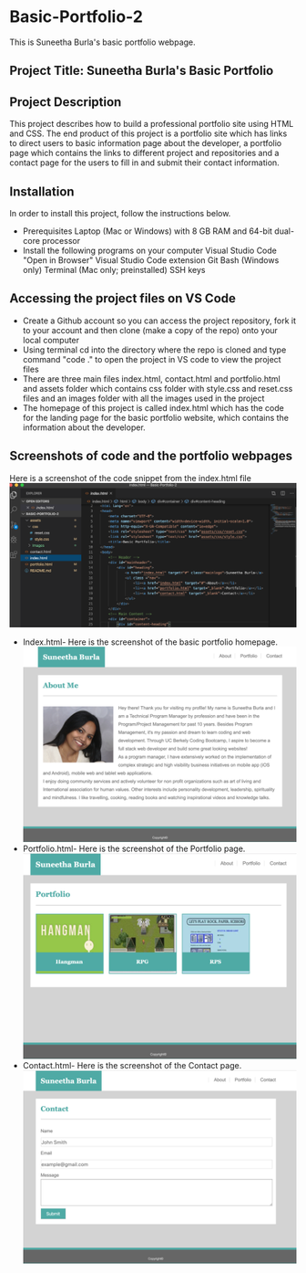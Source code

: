 # Basic-Portfolio-2
This is Suneetha Burla's basic portfolio webpage.
## Project Title: Suneetha Burla's Basic Portfolio
## Project Description
This project describes how to build a professional portfolio site using HTML and CSS. The end product of this project is a portfolio site which has links to direct users to basic information page about the developer, a portfolio page which contains the links to different project and repositories and a contact page for the users to fill in and submit their contact information.
## Installation
In order to install this project, follow the instructions below.
* Prerequisites
Laptop (Mac or Windows) with 8 GB RAM and 64-bit dual-core processor
* Install the following programs on your computer
Visual Studio Code
"Open in Browser" Visual Studio Code extension
Git Bash (Windows only)
Terminal (Mac only; preinstalled)
SSH keys
## Accessing the project files on VS Code
* Create a Github account so you can access the project repository, fork it to your account and then clone (make a copy of the repo) onto your local computer
* Using terminal cd into the directory where the repo is cloned and type command "code ." to open the project in VS code to view the project files
* There are three main files index.html, contact.html and portfolio.html and assets folder which contains css folder with style.css and reset.css files and an images folder with all the images used in the project
* The homepage of this project is called index.html which has the code for the landing page for the basic portfolio website, which contains the information about the developer.

## Screenshots of code and the portfolio webpages
Here is a screenshot of the code snippet from the index.html file
![alt Index](assets/images/Index-html.png)
* Index.html-
Here is the screenshot of the basic portfolio homepage.
![alt About](assets/images/About-html.png)
* Portfolio.html-
Here is the screenshot of the Portfolio page.
![alt Portfolio](assets/images/Portfolio-html.png)
* Contact.html-
Here is the screenshot of the Contact page.
![alt Contact](assets/images/Contact-html.png)










